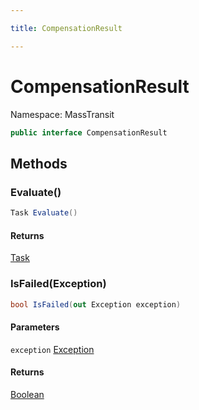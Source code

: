 ```yaml
---

title: CompensationResult

---
```


# CompensationResult

Namespace: MassTransit

```csharp
public interface CompensationResult
```

## Methods

### **Evaluate()**

```csharp
Task Evaluate()
```

#### Returns

[Task](https://learn.microsoft.com/en-us/dotnet/api/system.threading.tasks.task)<br/>

### **IsFailed(Exception)**

```csharp
bool IsFailed(out Exception exception)
```

#### Parameters

`exception` [Exception](https://learn.microsoft.com/en-us/dotnet/api/system.exception)<br/>

#### Returns

[Boolean](https://learn.microsoft.com/en-us/dotnet/api/system.boolean)<br/>
